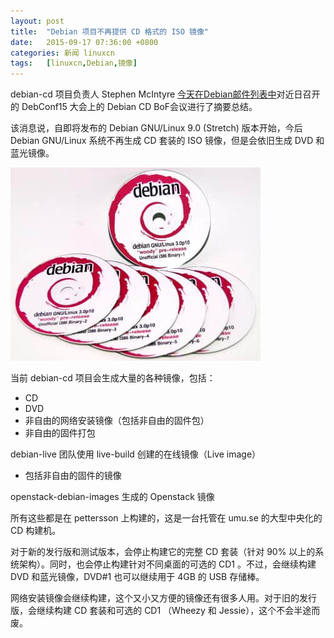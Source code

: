 ```yaml
---
layout: post
title:	"Debian 项目不再提供 CD 格式的 ISO 镜像"
date:	2015-09-17 07:36:00 +0800 
categories:	新闻 linuxcn 
tags:	[linuxcn,Debian,镜像]
---
```



debian-cd 项目负责人 Stephen McIntyre [今天在Debian邮件列表中](https://lists.debian.org/debian-devel-announce/2015/09/msg00004.html)对近日召开的 DebConf15 大会上的 Debian CD BoF会议进行了摘要总结。


该消息说，自即将发布的 Debian GNU/Linux 9.0 (Stretch) 版本开始，今后 Debian GNU/Linux 系统不再生成 CD 套装的 ISO 镜像，但是会依旧生成 DVD 和蓝光镜像。


![](/Asserts/Images/album/201509/16/220934y7hh0u15wupm22g1.jpg "cdr.jpg")


当前 debian-cd 项目会生成大量的各种镜像，包括：


* CD
* DVD
* 非自由的网络安装镜像（包括非自由的固件包）
* 非自由的固件打包


debian-live 团队使用 live-build 创建的在线镜像（Live image）


* 包括非自由的固件的镜像


openstack-debian-images 生成的 Openstack 镜像


所有这些都是在 pettersson 上构建的，这是一台托管在 umu.se 的大型中央化的 CD 构建机。


对于新的发行版和测试版本，会停止构建它的完整 CD 套装（针对 90% 以上的系统架构）。同时，也会停止构建针对不同桌面的可选的 CD1 。不过，会继续构建 DVD 和蓝光镜像，DVD#1 也可以继续用于 4GB 的 USB 存储棒。


网络安装镜像会继续构建，这个又小又方便的镜像还有很多人用。对于旧的发行版，会继续构建 CD 套装和可选的 CD1 （Wheezy 和 Jessie），这个不会半途而废。
